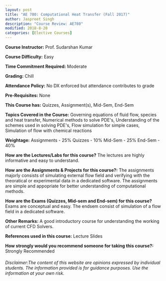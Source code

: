 ```yaml
---
layout: post
title: "AE 780: Computational Heat Transfer (Fall 2017)"
author: Jaspreet Singh
description: "Course Review: AE780"
modified: 2018-8-20
categories: [Elective Courses]
---
```


**Course Instructor:** Prof. Sudarshan Kumar

**Course Difficulty:** Easy

**Time Commitment Required:** Moderate

**Grading:** Chill

**Attendance Policy:** No DX enforced but attendance contributes to grade

**Pre-Requisites:** None

**This Course has:** Quizzes, Assignment(s), Mid-Sem, End-Sem

**Topics Covered in the Course:**
Governing equations of fluid flow, species and heat transfer, Numerical methods to solve PDE's, Understanding of the schemes used in solving PDE's, Flow simulation for simple cases, Simulation of flow with chemical reactions

**Weightage:**
Assignments - 25%
Quizzes - 10%
Mid-Sem - 25%
End-Sem - 40%

**How are the Lectures/Labs for this course?**
The lectures are highly informative and easy to understand.

**How are the Assignments & Projects for this course?:**
The assignments majorly consists of simulating external flow field and verifying with the theoratical or experimental data in a dedicated software. The assignments are simple and appopriate for better understanding of computational methods.

**How are the Exams (Quizzes, Mid-sem and End-sem) for this course?**
Exams are conceptual and easy. The endsem consist of simulation of a flow field in a dedicated software.

**Other Remarks:**
A good introductory course for understanding the working of current CFD Solvers.

**References used in this course:**
Lecture Slides

**How strongly would you recommend someone for taking this course?:**
Strongly Recommended

###### Disclaimer:The content of this website are opinions expressed by individual students. The information provided is for guidance purposes. Use the information at your own risk.